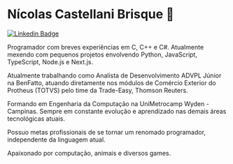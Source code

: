 # Nícolas Castellani Brisque 🦜
[![Linkedin Badge](https://img.shields.io/badge/-Nícolas%20Castellani%20Brisque-008000?style=flat-square&logo=Linkedin&logoColor=white&link=https://www.linkedin.com/in/nicolas-castellani-brisque/)](https://www.linkedin.com/in/nicolas-castellani-brisque/)

Programador com breves experiências em C, C++ e C#.
Atualmente mexendo com pequenos projetos envolvendo Python, JavaScript, TypeScript, Node.js e Next.js.

Atualmente trabalhando como Analista de Desenvolvimento ADVPL Júnior na BenFatto, atuando diretamente nos módulos de Comércio Exterior do Protheus (TOTVS) pelo time da Trade-Easy, Thomson Reuters.   

Formando em Engenharia da Computação na UniMetrocamp Wyden - Campinas. Sempre em constante evolução e aprendizado nas demais áreas tecnológicas atuais.

Possuo metas profissionais de se tornar um renomado programador, independente da linguagem atual.

Apaixonado por computação, animais e diversos games.
